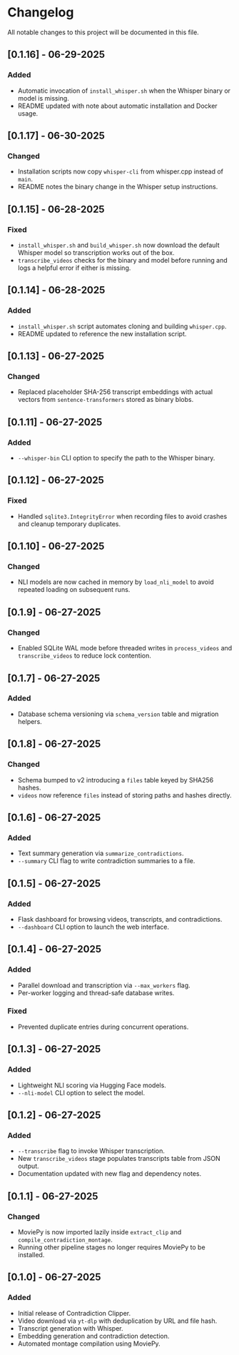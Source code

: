 # Changelog

All notable changes to this project will be documented in this file.

## [0.1.16] - 06-29-2025
### Added
- Automatic invocation of `install_whisper.sh` when the Whisper binary or model
  is missing.
- README updated with note about automatic installation and Docker usage.

## [0.1.17] - 06-30-2025
### Changed
- Installation scripts now copy `whisper-cli` from whisper.cpp instead of `main`.
- README notes the binary change in the Whisper setup instructions.

## [0.1.15] - 06-28-2025
### Fixed
- `install_whisper.sh` and `build_whisper.sh` now download the default
  Whisper model so transcription works out of the box.
- `transcribe_videos` checks for the binary and model before running and
  logs a helpful error if either is missing.

## [0.1.14] - 06-28-2025
### Added
- `install_whisper.sh` script automates cloning and building `whisper.cpp`.
- README updated to reference the new installation script.

## [0.1.13] - 06-27-2025
### Changed
- Replaced placeholder SHA-256 transcript embeddings with actual vectors from
  `sentence-transformers` stored as binary blobs.

## [0.1.11] - 06-27-2025
### Added
- `--whisper-bin` CLI option to specify the path to the Whisper binary.

## [0.1.12] - 06-27-2025
### Fixed
- Handled `sqlite3.IntegrityError` when recording files to avoid crashes and
  cleanup temporary duplicates.

## [0.1.10] - 06-27-2025
### Changed
- NLI models are now cached in memory by `load_nli_model` to avoid repeated
  loading on subsequent runs.

## [0.1.9] - 06-27-2025
### Changed
- Enabled SQLite WAL mode before threaded writes in `process_videos` and `transcribe_videos` to reduce lock contention.

## [0.1.7] - 06-27-2025
### Added
- Database schema versioning via `schema_version` table and migration helpers.

## [0.1.8] - 06-27-2025
### Changed
- Schema bumped to v2 introducing a `files` table keyed by SHA256 hashes.
- `videos` now reference `files` instead of storing paths and hashes directly.

## [0.1.6] - 06-27-2025
### Added
- Text summary generation via `summarize_contradictions`.
- `--summary` CLI flag to write contradiction summaries to a file.

## [0.1.5] - 06-27-2025
### Added
- Flask dashboard for browsing videos, transcripts, and contradictions.
- `--dashboard` CLI option to launch the web interface.

## [0.1.4] - 06-27-2025
### Added
- Parallel download and transcription via `--max_workers` flag.
- Per-worker logging and thread-safe database writes.
### Fixed
- Prevented duplicate entries during concurrent operations.

## [0.1.3] - 06-27-2025
### Added
- Lightweight NLI scoring via Hugging Face models.
- `--nli-model` CLI option to select the model.

## [0.1.2] - 06-27-2025
### Added
- `--transcribe` flag to invoke Whisper transcription.
- New `transcribe_videos` stage populates transcripts table from JSON output.
- Documentation updated with new flag and dependency notes.

## [0.1.1] - 06-27-2025
### Changed
- MoviePy is now imported lazily inside `extract_clip` and `compile_contradiction_montage`.
- Running other pipeline stages no longer requires MoviePy to be installed.

## [0.1.0] - 06-27-2025
### Added
- Initial release of Contradiction Clipper.
- Video download via `yt-dlp` with deduplication by URL and file hash.
- Transcript generation with Whisper.
- Embedding generation and contradiction detection.
- Automated montage compilation using MoviePy.

